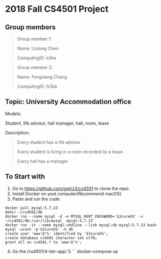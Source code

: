 # 2018 Fall CS4501 Project

## Group members

> Group member 1:
> 
> Name: Liutong Chen
> 
> ComputingID: lc6re

> Group member 2:
> 
> Name: Fengxiang Chang
> 
> ComputingID: fc5kk

## Topic: University Accommodation office

Models:

Student, life advisor, hall manager, hall, room, lease

Description:

> Every student has a life advisor
>
> Every student is living in a room recorded by a lease
>
> Every hall has a manager


## To Start with

1. Go to https://github.com/gwlrz3/cs4501 to clone the repo.
2. Install Docker on yout computer(Recommend macOS).
3. Paste and run the code:
``` shell
docker pull mysql:5.7.23
mkdir ~/cs4501/db
docker run --name mysql -d -e MYSQL_ROOT_PASSWORD='$3cureUS' -v ~/cs4501/db:/var/lib/mysql  mysql:5.7.23
docker run -it --name mysql-cmdline --link mysql:db mysql:5.7.23 bash
mysql -uroot -p'$3cureUS' -h db
create user 'www'@'%' identified by '$3cureUS';
create database cs4501 character set utf8;
grant all on cs4501.* to 'www'@'%';
```
4. Go the /cs4501/4-tier-app/
5.```
docker-compose up
```
